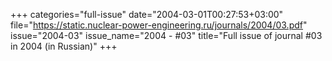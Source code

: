 +++
categories="full-issue"
date="2004-03-01T00:27:53+03:00"
file="https://static.nuclear-power-engineering.ru/journals/2004/03.pdf"
issue="2004-03"
issue_name="2004 - #03"
title="Full issue of journal #03 in 2004 (in Russian)"
+++